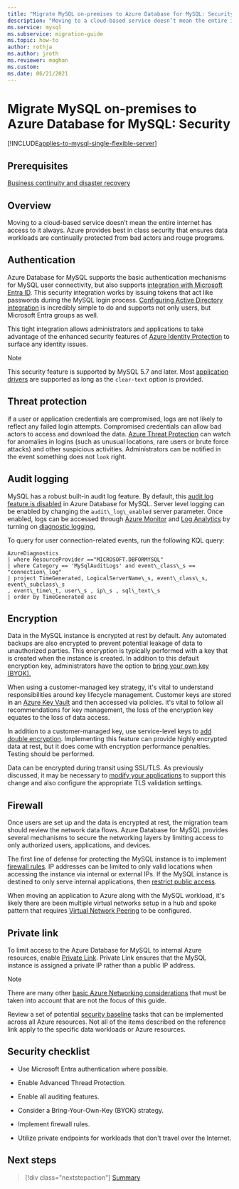 ```yaml
---
title: "Migrate MySQL on-premises to Azure Database for MySQL: Security"
description: "Moving to a cloud-based service doesn’t mean the entire internet has access to it always."
ms.service: mysql
ms.subservice: migration-guide
ms.topic: how-to
author: rothja
ms.author: jroth
ms.reviewer: maghan
ms.custom:
ms.date: 06/21/2021
---
```


# Migrate MySQL on-premises to Azure Database for MySQL: Security

[!INCLUDE[applies-to-mysql-single-flexible-server](../../includes/applies-to-mysql-single-flexible-server.md)]

## Prerequisites

[Business continuity and disaster recovery](12-business-continuity-and-disaster-recovery.md)

## Overview

Moving to a cloud-based service doesn’t mean the entire internet has access to it always. Azure provides best in class security that ensures data workloads are continually protected from bad actors and rouge programs.

## Authentication

Azure Database for MySQL supports the basic authentication mechanisms for MySQL user connectivity, but also supports [integration with Microsoft Entra ID](../../concepts-azure-ad-authentication.md). This security integration works by issuing tokens that act like passwords during the MySQL login process. [Configuring Active Directory integration](../../howto-configure-sign-in-azure-ad-authentication.md) is incredibly simple to do and supports not only users, but Microsoft Entra groups as well.

This tight integration allows administrators and applications to take advantage of the enhanced security features of [Azure Identity Protection](../../../active-directory/identity-protection/overview-identity-protection.md) to surface any identity issues.

> [!NOTE] 
> This security feature is supported by MySQL 5.7 and later. Most [application drivers](../../howto-configure-sign-in-azure-ad-authentication.md) are supported as long as the `clear-text` option is provided.

## Threat protection

if a user or application credentials are compromised, logs are not likely to reflect any failed login attempts. Compromised credentials can allow bad actors to access and download the data. [Azure Threat Protection](../../concepts-security.md#threat-protection) can watch for anomalies in logins (such as unusual locations, rare users or brute force attacks) and other suspicious activities. Administrators can be notified in the event something does not `look` right.

## Audit logging

MySQL has a robust built-in audit log feature. By default, this [audit log feature is disabled](../../concepts-audit-logs.md) in Azure Database for MySQL. Server level logging can be enabled by changing the `audit\_log\_enabled` server parameter. Once enabled, logs can be accessed through [Azure Monitor](../../../azure-monitor/overview.md) and [Log Analytics](../../../azure-monitor/logs/log-analytics-workspace-overview.md) by turning on [diagnostic logging.](../../howto-configure-audit-logs-portal.md#set-up-diagnostic-logs)

To query for user connection-related events, run the following KQL query:

```
AzureDiagnostics  
| where ResourceProvider =="MICROSOFT.DBFORMYSQL" 
| where Category == 'MySqlAuditLogs' and event\_class\_s == "connection\_log"  
| project TimeGenerated, LogicalServerName\_s, event\_class\_s, event\_subclass\_s  
, event\_time\_t, user\_s , ip\_s , sql\_text\_s  
| order by TimeGenerated asc
```

## Encryption

Data in the MySQL instance is encrypted at rest by default. Any automated backups are also encrypted to prevent potential leakage of data to unauthorized parties. This encryption is typically performed with a key that is created when the instance is created. In addition to this default encryption key, administrators have the option to [bring your own key (BYOK).](../../concepts-data-encryption-mysql.md)

When using a customer-managed key strategy, it's vital to understand responsibilities around key lifecycle management. Customer keys are stored in an [Azure Key Vault](../../../key-vault/general/basic-concepts.md) and then accessed via policies. it's vital to follow all recommendations for key management, the loss of the encryption key equates to the loss of data access.

In addition to a customer-managed key, use service-level keys to [add double encryption](../../concepts-infrastructure-double-encryption.md). Implementing this feature can provide highly encrypted data at rest, but it does come with encryption performance penalties. Testing should be performed.

Data can be encrypted during transit using SSL/TLS. As previously discussed, it may be necessary to [modify your applications](../../howto-configure-ssl.md) to support this change and also configure the appropriate TLS validation settings.

## Firewall

Once users are set up and the data is encrypted at rest, the migration team should review the network data flows. Azure Database for MySQL provides several mechanisms to secure the networking layers by limiting access to only authorized users, applications, and devices.

The first line of defense for protecting the MySQL instance is to implement [firewall rules](../../concepts-firewall-rules.md). IP addresses can be limited to only valid locations when accessing the instance via internal or external IPs. If the MySQL instance is destined to only serve internal applications, then [restrict public access](../../howto-deny-public-network-access.md).

When moving an application to Azure along with the MySQL workload, it's likely there are been multiple virtual networks setup in a hub and spoke pattern that requires [Virtual Network Peering](../../../virtual-network/virtual-network-peering-overview.md) to be configured.

## Private link

To limit access to the Azure Database for MySQL to internal Azure resources, enable [Private Link](../../concepts-data-access-security-private-link.md). Private Link ensures that the MySQL instance is assigned a private IP rather than a public IP address.

> [!NOTE]
> There are many other [basic Azure Networking considerations](../../concepts-data-access-and-security-vnet.md) that must be taken into account that are not the focus of this guide.

Review a set of potential [security baseline](/azure/mysql/security-baseline) tasks that can be implemented across all Azure resources. Not all of the items described on the reference link apply to the specific data workloads or Azure resources.

## Security checklist

  - Use Microsoft Entra authentication where possible.

  - Enable Advanced Thread Protection.

  - Enable all auditing features.

  - Consider a Bring-Your-Own-Key (BYOK) strategy.

  - Implement firewall rules.

  - Utilize private endpoints for workloads that don't travel over the Internet.  


## Next steps

> [!div class="nextstepaction"]
> [Summary](./14-summary.md)
